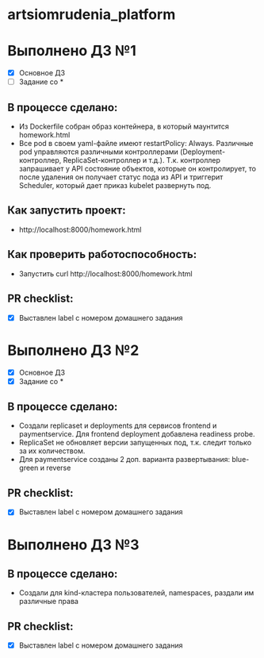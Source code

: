 # artsiomrudenia_platform
# Выполнено ДЗ №1

 - [x] Основное ДЗ
 - [ ] Задание со *

## В процессе сделано:
 - Из Dockerfile собран образ контейнера, в который маунтится homework.html
 - Все pod в своем yaml-файле имеют restartPolicy: Always.
Различные pod управляются различными контроллерами (Deployment-контроллер, ReplicaSet-контроллер и т.д.).
Т.к. контроллер запрашивает у API состояние объектов, которые он контролирует, то после удаления он получает статус пода из API и триггерит Scheduler, который дает приказ kubelet развернуть под.

## Как запустить проект:
 - http://localhost:8000/homework.html

## Как проверить работоспособность:
 - Запустить curl http://localhost:8000/homework.html 

## PR checklist:
 - [x] Выставлен label с номером домашнего задания

# Выполнено ДЗ №2

 - [x] Основное ДЗ
 - [x] Задание со *

## В процессе сделано:
 - Создали replicaset и deployments для сервисов frontend и paymentservice. Для frontend deployment добавлена readiness probe.
 - ReplicaSet не обновляет версии запущенных под, т.к. следит только за их количеством.
 - Для paymentservice созданы 2 доп. варианта развертывания: blue-green и reverse

## PR checklist:
 - [x] Выставлен label с номером домашнего задания
 
  # Выполнено ДЗ №3
## В процессе сделано:
 - Создали для kind-кластера пользователей, namespaces, раздали им различные права

## PR checklist:
 - [x] Выставлен label с номером домашнего задания
